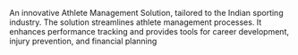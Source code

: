 An innovative Athlete Management Solution, tailored to the Indian sporting industry. The solution streamlines athlete management processes. It enhances performance tracking and provides tools for career development, injury prevention, and financial planning